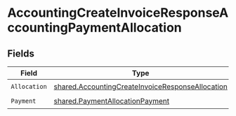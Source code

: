 # AccountingCreateInvoiceResponseAccountingPaymentAllocation


## Fields

| Field                                                                                                                       | Type                                                                                                                        | Required                                                                                                                    | Description                                                                                                                 |
| --------------------------------------------------------------------------------------------------------------------------- | --------------------------------------------------------------------------------------------------------------------------- | --------------------------------------------------------------------------------------------------------------------------- | --------------------------------------------------------------------------------------------------------------------------- |
| `Allocation`                                                                                                                | [shared.AccountingCreateInvoiceResponseAllocation](../../../pkg/models/shared/accountingcreateinvoiceresponseallocation.md) | :heavy_check_mark:                                                                                                          | N/A                                                                                                                         |
| `Payment`                                                                                                                   | [shared.PaymentAllocationPayment](../../../pkg/models/shared/paymentallocationpayment.md)                                   | :heavy_check_mark:                                                                                                          | N/A                                                                                                                         |